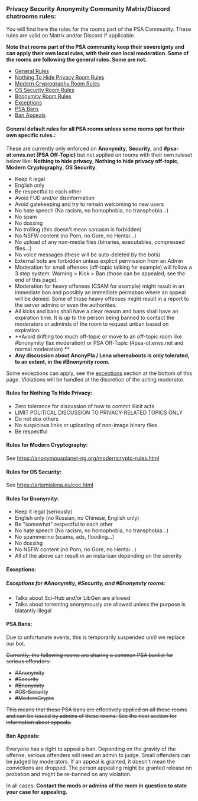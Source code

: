 ### Privacy Security Anonymity Community Matrix/Discord chatrooms rules:

You will find here the rules for the rooms part of the PSA Community. These rules are valid on Matrix and/or Discord if applicable.

**Note that rooms part of the PSA community keep their sovereignty and can apply their own local rules, with their own local moderation. Some of the rooms are following the general rules. Some are not.**

- [General Rules](#general)
- [Nothing To Hide Privacy Room Rules](#nth)
- [Modern Cryprography Room Rules](#moderncrypto)
- [OS Security Room Rules](#ossecurity)
- [Bnonymity Room Rules](#bnonymity)
- [Exceptions](#exceptions)
- [PSA Bans](#psabans)
- [Ban Appeals](#appeals)

#### General default rules for all PSA rooms **unless some rooms opt for their own specific rules.**:<a name="general"></a>
These are currently only enforced on **Anonymity**, **Security**, and **#psa-ot:envs.net (PSA Off-Topic)** but not applied on rooms with their own ruleset below like: **Nothing to hide privacy**, **Nothing to hide privacy off-topic**, **Modern Cryptography**, **OS Security**.

- Keep it legal
- English only
- Be respectful to each other
- Avoid FUD and/or disinformation
- Avoid gatekeeping and try to remain welcoming to new users
- No hate speech (No racism, no homophobia, no transphobia...)
- No spam
- No doxxing
- No trolling (this doesn't mean sarcasm is forbidden)
- No NSFW content (no Porn, no Gore, no Hentai...)
- No upload of any non-media files (binaries, executables, compressed files...)
- No voice messages (these will be auto-deleted by the bots)
- External bots are forbidden unless explicit permission from an Admin
- Moderation for small offenses (off-topic talking for example) will follow a 3 step system: Warning > Kick > Ban (those can be appealed,  see the end of this page).
- Moderation for heavy offenses (CSAM for example) might result in an immediate ban and possibly an immediate permaban where an appeal will be denied. Some of those heavy offenses might result in a report to the server admins or even the authorities.
- All kicks and bans shall have a clear reason and bans shall have an expiration time. It is up to the person being banned to contact the moderators or adminds of the room to request unban based on expiration.
- **Avoid drifting too much off-topic or move to an off-topic room like #bnonymity (lax moderation) or PSA Off-Topic (#psa-ot:envs.net and normal moderation) **
- **Any discussion about AnonyPla / Lena whereabouts is only tolerated, to an extent, in the #Bnonymity room.**

Some exceptions can apply, see the [exceptions](#exceptions) section at the bottom of this page. Violations will be handled at the discretion of the acting moderator.

#### Rules for Nothing To Hide Privacy:<a name="nth"></a>
- Zero tolerance for discussion of how to commit illicit acts
- LIMIT POLITICAL DISCUSSION TO PRIVACY-RELATED TOPICS ONLY
- Do not dox others
- No suspicious links or uploading of non-image binary files
- Be respectful

#### Rules for Modern Cryptography:<a name="moderncrypto"></a>
See <https://anonymousplanet-ng.org/moderncrypto-rules.html>

#### Rules for OS Security:<a name="ossecurity"></a>
See <https://artemislena.eu/coc.html>

#### Rules for Bnonymity:<a name="bnonymity"></a>
- Keep it legal (seriously)
- English only (no Russian, no Chinese, English only)
- Be "somewhat" respectful to each other
- No hate speech (No racism, no homophobia, no transphobia...)
- No spammerino (scams, ads, flooding...)
- No doxxing
- No NSFW content (no Porn, no Gore, no Hentai...)
- All of the above can result in an insta-ban depending on the severity

#### Exceptions:<a name="exceptions"></a>

##### Exceptions for #Anonymity, #Security, and #Bnonymity rooms:
- Talks about Sci-Hub and/or LibGen are allowed
- Talks about torrenting anonymously are allowed unless the purpose is blatantly illegal

#### PSA Bans:<a name="psabans"></a>

Due to unfortunate events, this is temporarily suspended unril we replace our bot.

<del>Currently, the following rooms are sharing a common PSA banlist for serious offenders:</del>
- <del>#Anonymity</del>
- <del>#Security</del>
- <del>#Bnonymity</del>
- <del>#OS-Security</del>
- <del>#ModernCrypto</del>

<del>This means that those PSA bans are effectively applied on all those rooms and can be issued by admins of these rooms. See the next section for information about appeals.</del>

#### Ban Appeals:<a name="appeals"></a>

Everyone has a right to appeal a ban. Depending on the gravity of the offense, serious offenders will need an admin to judge. Small offenders can be judged by moderators. If an appeal is granted, it doesn't mean the convictions are dropped. The person appealing might be granted release on probation and might be re-banned on any violation.

In all cases: **Contact the mods or admins of the room in question to state your case for appealing.**
